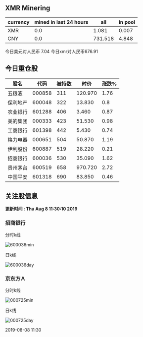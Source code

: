 ## XMR Minering

|currency|mined in last 24 hours|all|in pool|
|---|---|---|---|
|XMR|0.0|1.081|0.007|
|CNY|0.0|731.518|4.848|

今日美元对人民币 7.04	今日xmr对人民币676.91


## 今日重仓股 

|股名|代码|被持数|时价|涨跌%|
|---|---|---|---|---|
|五粮液|000858|311|120.970|1.76|
|保利地产|600048|322|13.830|0.8|
|农业银行|601288|406|3.460|0.87|
|美的集团|000333|423|51.530|0.98|
|工商银行|601398|442|5.430|0.74|
|格力电器|000651|504|50.870|1.19|
|伊利股份|600887|519|28.220|0.21|
|招商银行|600036|530|35.090|1.62|
|贵州茅台|600519|658|970.720|2.72|
|中国平安|601318|690|83.850|0.46|

## 关注股信息
**更新时间 : Thu Aug  8 11:30:10 2019**
### 招商银行 
分时k线

![600036min](http://image.sinajs.cn/newchart/min/n/sh600036.gif)

日k线

![600036day](http://image.sinajs.cn/newchart/daily/n/sh600036.gif)

### 京东方Ａ 
分时k线

![000725min](http://image.sinajs.cn/newchart/min/n/sz000725.gif)

日k线

![000725day](http://image.sinajs.cn/newchart/daily/n/sz000725.gif)

2019-08-08 11:30
